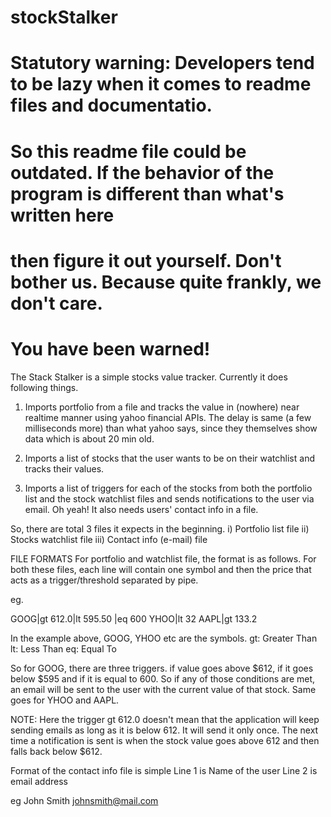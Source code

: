 # stockStalker
# Statutory warning: Developers tend to be lazy when it comes to readme files and documentatio.
# So this readme file could be outdated. If the behavior of the program is different than what's written here
# then figure it out yourself. Don't bother us. Because quite frankly, we don't care.
# You have been warned!

The Stack Stalker is a simple stocks value tracker. Currently it does following things.
1) Imports portfolio from a file and tracks the value in (nowhere) near realtime manner using yahoo financial APIs.
   The delay is same (a few milliseconds more) than what yahoo says, since they themselves show data
   which is about 20 min old.

2) Imports a list of stocks that the user wants to be on their watchlist and tracks their values.

3) Imports a list of triggers for each of the stocks from both the portfolio list and the stock watchlist files
   and sends notifications to the user via email. Oh yeah! It also needs users' contact info in a file.

So, there are total 3 files it expects in the beginning.
i) Portfolio list file
ii) Stocks watchlist file
iii) Contact info (e-mail) file

FILE FORMATS
For portfolio and watchlist file, the format is as follows.
For both these files, each line will contain one symbol and then the price that acts as a trigger/threshold
separated by pipe.

eg.

GOOG|gt 612.0|lt 595.50 |eq 600
YHOO|lt 32
AAPL|gt 133.2

In the example above, GOOG, YHOO etc are the symbols.
gt: Greater Than
lt: Less Than
eq: Equal To

So for GOOG, there are three triggers. if value goes above $612, if it goes below $595 and if it is equal to 600.
So if any of those conditions are met, an email will be sent to the user with the current value of that stock.
Same goes for YHOO and AAPL.

NOTE: Here the trigger gt 612.0 doesn't mean that the application will keep sending emails as long as it is below 612. It will
send it only once. The next time a notification is sent is when the stock value goes above 612 and then falls back below
$612.

Format of the contact info file is simple
Line 1 is Name of the user
Line 2 is email address

eg
John Smith
johnsmith@mail.com
